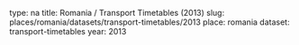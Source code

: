 type: na
title: Romania / Transport Timetables (2013)
slug: places/romania/datasets/transport-timetables/2013
place: romania
dataset: transport-timetables
year: 2013
